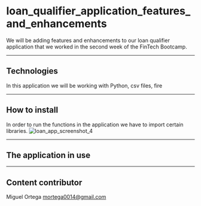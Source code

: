 # loan_qualifier_application_features_and_enhancements
We will be adding features and enhancements to our loan qualifier application that we worked in the second week of the FinTech Bootcamp.

---

## Technologies 
In this application we will be working with Python, csv files, fire

---

## How to install 
In order to run the functions in the application we have to import certain libraries.
![loan_app_screenshot_4](https://user-images.githubusercontent.com/80865202/114338646-5602cd80-9b08-11eb-924d-bb73e214856e.JPG)

---

## The application in use 

---

## Content contributor
Miguel Ortega mortega0014@gmail.com
